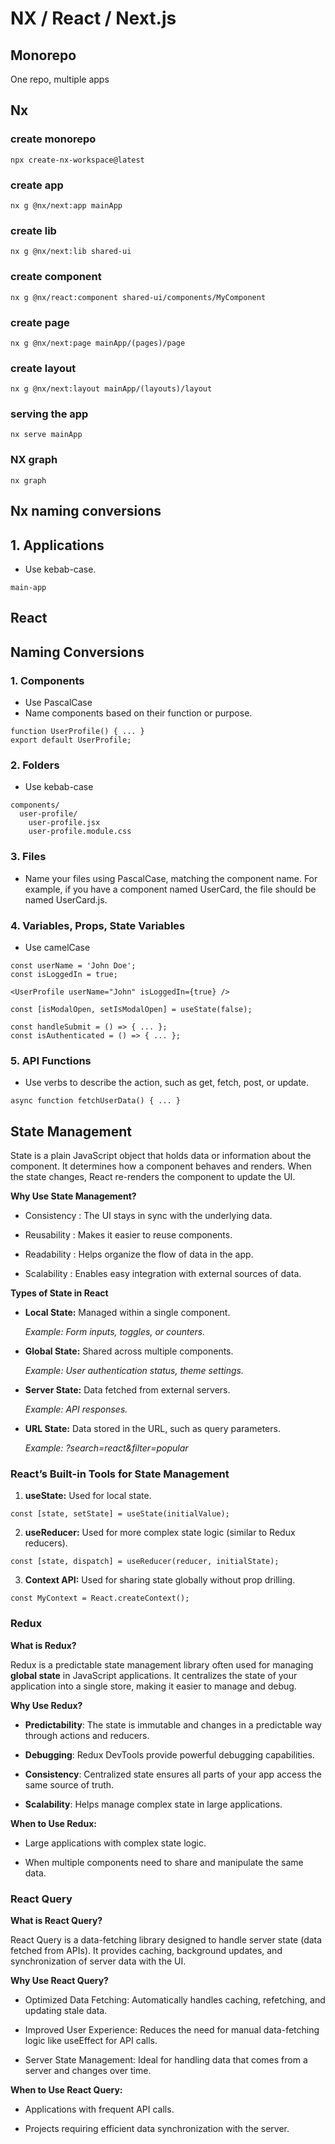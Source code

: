 # NX / React / Next.js

## Monorepo

One repo, multiple apps

## Nx

### create monorepo

```
npx create-nx-workspace@latest
```

### create app

```
nx g @nx/next:app mainApp
```

### create lib

```
nx g @nx/next:lib shared-ui
```

### create component

```
nx g @nx/react:component shared-ui/components/MyComponent
```

### create page

```
nx g @nx/next:page mainApp/(pages)/page
```

### create layout

```
nx g @nx/next:layout mainApp/(layouts)/layout
```

### serving the app

```
nx serve mainApp
```

### NX graph

```
nx graph
```

## Nx naming conversions

## 1. Applications

- Use kebab-case.

```
main-app
```

## React

## Naming Conversions

### 1. Components

- Use PascalCase
- Name components based on their function or purpose.

```
function UserProfile() { ... }
export default UserProfile;
```

### 2. Folders

- Use kebab-case

```
components/
  user-profile/
    user-profile.jsx
    user-profile.module.css
```

### 3. Files

- Name your files using PascalCase, matching the component name. For example, if you have a component named UserCard, the file should be named UserCard.js.

### 4. Variables, Props, State Variables

- Use camelCase

```
const userName = 'John Doe';
const isLoggedIn = true;

<UserProfile userName="John" isLoggedIn={true} />

const [isModalOpen, setIsModalOpen] = useState(false);

const handleSubmit = () => { ... };
const isAuthenticated = () => { ... };
```

### 5. API Functions

- Use verbs to describe the action, such as get, fetch, post, or update.

```
async function fetchUserData() { ... }
```

## State Management

State is a plain JavaScript object that holds data or information about the component. It determines how a component behaves and renders. When the state changes, React re-renders the component to update the UI.

**Why Use State Management?**

- Consistency : The UI stays in sync with the underlying data.

- Reusability : Makes it easier to reuse components.

- Readability : Helps organize the flow of data in the app.

- Scalability : Enables easy integration with external sources of data.

**Types of State in React**

- **Local State:**
  Managed within a single component.

  _Example: Form inputs, toggles, or counters._

- **Global State:**
  Shared across multiple components.

  _Example: User authentication status, theme settings._

- **Server State:**
  Data fetched from external servers.

  _Example: API responses._

- **URL State:**
  Data stored in the URL, such as query parameters.

  _Example: ?search=react&filter=popular_

### React’s Built-in Tools for State Management

1. **useState:**
   Used for local state.

```
const [state, setState] = useState(initialValue);
```

2. **useReducer:**
   Used for more complex state logic (similar to Redux reducers).

```
const [state, dispatch] = useReducer(reducer, initialState);
```

3. **Context API:**
   Used for sharing state globally without prop drilling.

```
const MyContext = React.createContext();
```

### Redux

**What is Redux?**

Redux is a predictable state management library often used for managing **global state** in JavaScript applications.
It centralizes the state of your application into a single store, making it easier to manage and debug.

**Why Use Redux?**

- **Predictability**: The state is immutable and changes in a predictable way through actions and reducers.

- **Debugging**: Redux DevTools provide powerful debugging capabilities.

- **Consistency**: Centralized state ensures all parts of your app access the same source of truth.

- **Scalability**: Helps manage complex state in large applications.

**When to Use Redux:**

- Large applications with complex state logic.

- When multiple components need to share and manipulate the same data.

### React Query

**What is React Query?**

React Query is a data-fetching library designed to handle server state (data fetched from APIs).
It provides caching, background updates, and synchronization of server data with the UI.

**Why Use React Query?**

- Optimized Data Fetching: Automatically handles caching, refetching, and updating stale data.

- Improved User Experience: Reduces the need for manual data-fetching logic like useEffect for API calls.

- Server State Management: Ideal for handling data that comes from a server and changes over time.

**When to Use React Query:**

- Applications with frequent API calls.

- Projects requiring efficient data synchronization with the server.
